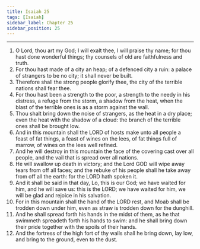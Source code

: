 ```yaml
---
title: Isaiah 25
tags: [Isaiah]
sidebar_label: Chapter 25
sidebar_position: 25
---
```


---
1. O Lord, thou art my God; I will exalt thee, I will praise thy name; for thou hast done wonderful things; thy counsels of old are faithfulness and truth.
2. For thou hast made of a city an heap; of a defenced city a ruin: a palace of strangers to be no city; it shall never be built.
3. Therefore shall the strong people glorify thee, the city of the terrible nations shall fear thee.
4. For thou hast been a strength to the poor, a strength to the needy in his distress, a refuge from the storm, a shadow from the heat, when the blast of the terrible ones is as a storm against the wall.
5. Thou shalt bring down the noise of strangers, as the heat in a dry place; even the heat with the shadow of a cloud: the branch of the terrible ones shall be brought low.
6. And in this mountain shall the LORD of hosts make unto all people a feast of fat things, a feast of wines on the lees, of fat things full of marrow, of wines on the lees well refined.
7. And he will destroy in this mountain the face of the covering cast over all people, and the vail that is spread over all nations.
8. He will swallow up death in victory; and the Lord GOD will wipe away tears from off all faces; and the rebuke of his people shall he take away from off all the earth: for the LORD hath spoken it.
9. And it shall be said in that day, Lo, this is our God; we have waited for him, and he will save us: this is the LORD; we have waited for him, we will be glad and rejoice in his salvation.
10. For in this mountain shall the hand of the LORD rest, and Moab shall be trodden down under him, even as straw is trodden down for the dunghill.
11. And he shall spread forth his hands in the midst of them, as he that swimmeth spreadeth forth his hands to swim: and he shall bring down their pride together with the spoils of their hands.
12. And the fortress of the high fort of thy walls shall he bring down, lay low, and bring to the ground, even to the dust.